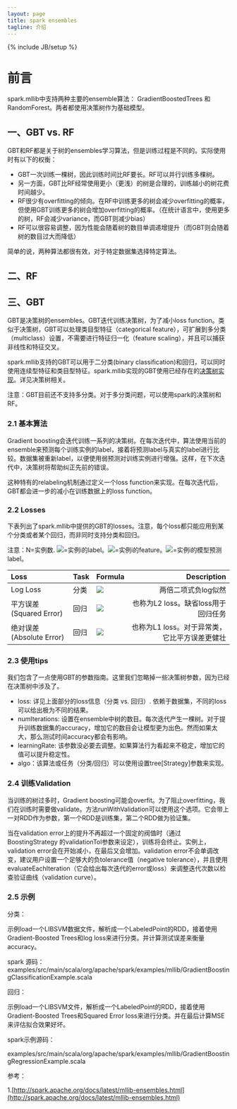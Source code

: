 ```yaml
---
layout: page
title: spark ensembles
tagline: 介绍
---
```

{% include JB/setup %}

# 前言

spark.mllib中支持两种主要的ensemble算法： GradientBoostedTrees 和 RandomForest。两者都使用决策树作为基础模型。

## 一、GBT vs. RF

GBT和RF都是关于树的ensembles学习算法，但是训练过程是不同的。实际使用时有以下的权衡：

- GBT一次训练一棵树，因此训练时间比RF要长。RF可以并行训练多棵树。
- 另一方面，GBT比RF经常使用更小（更浅）的树是合理的，训练越小的树花费时间越少。
- RF很少有overfitting的倾向。在RF中训练更多的树会减少overfitting的概率，但使用GBT训练更多的树会增加overfitting的概率。（在统计语言中，使用更多的树，RF会减少variance，而GBT则减少bias）
- RF可以很容易调整，因为性能会随着树的数目单调递增提升（而GBT则会随着树的数目过大而降低）

简单的说，两种算法都很有效，对于特定数据集选择特定算法。

## 二、RF 

## 三、GBT

GBT是决策树的ensembles。GBT迭代训练决策树，为了减小loss function。类似于决策树，GBT可以处理类目型特征（categorical feature），可扩展到多分类（multiclass）设置，不需要进行特征归一化（feature scaling），并且可以捕获非线性和特征交叉。

spark.mllib支持的GBT可以用于二分类(binary classification)和回归，可以同时使用连续型特征和类目型特征。spark.mllib实现的GBT使用已经存在的[决策树实现](http://spark.apache.org/docs/latest/mllib-decision-tree.html)。详见决策树相关。

注意：GBT目前还不支持多分类。对于多分类问题，可以使用spark的决策树和RF。

### 2.1 基本算法 

Gradient boosting会迭代训练一系列的决策树。在每次迭代中，算法使用当前的ensemble来预测每个训练实例的label，接着将预测label与真实的label进行比较。数据集被重新label，以便使用弱预测对训练实例进行增强。这样，在下次迭代中，决策树将帮助纠正先前的错误。

这种特有的relabeling机制通过定义一个loss function来实现。在每次迭代后，GBT都会进一步的减小在训练数据上的loss function。

### 2.2 Losses

下表列出了spark.mllib中提供的GBT的losses。注意，每个loss都只能应用到某个分类或者某个回归，而非同时支持分类和回归。

注意：N=实例数. <img src="http://www.forkosh.com/mathtex.cgi?y_i">=实例i的label。<img src="http://www.forkosh.com/mathtex.cgi?x_i">=实例i的feature。<img src="http://www.forkosh.com/mathtex.cgi?F(x_i)">=实例i的模型预测label。

| Loss                     | Task | Formula | Description |
|:--------------------------|:----|--------|-------------:|
| Log Loss                 | 分类 |  <img src="http://www.forkosh.com/mathtex.cgi?2\sum_{i=1}^Nlog(1+e^{-2y_iF(x_i)})">       | 两倍二项式负log似然          |
| 平方误差(Squared Error)  | 回归 | <img src="http://www.forkosh.com/mathtex.cgi?\sum_{i=1}^N(y_i-F(x_i))^2">        | 也称为L2 loss。缺省loss用于回归任务     |
| 绝对误差(Absolute Error) | 回归 | <img src="http://www.forkosh.com/mathtex.cgi?\sum_{i=1}^N \mid y_i-F(x_i) \mid">        | 也称为L1 loss。对于异常类，它比平方误差更健壮     |

### 2.3 使用tips

我们包含了一点使用GBT的参数指南。这里我们忽略掉一些决策树参数，因为已经在决策树中涉及了。

- loss: 详见上面部分的loss信息（分类 vs. 回归）. 依赖于数据集，不同的loss可以给出极为不同的结果。
- numIterations: 设置在ensemble中树的数目。每次迭代产生一棵树。对于提升训练数据集的accuracy，增加它的数目会让模型更为出色。然而如果太大，那么测试时间accuracy都会有影响。
- learningRate: 该参数没必要去调整。如果算法行为看起来不稳定，增加它的值可以提升稳定性。
- algo：该算法或任务（分类/回归）可以使用设置tree[Strategy]参数来实现。

### 2.4 训练Validation

当训练的树过多时，Gradient boosting可能会overfit。为了阻止overfitting，我们在训练时需要做validate。方法runWithValidation可以使用这个选项。它会带上一对RDD作为参数，第一个RDD是训练集，第二个RDD做为验证集。

当在validation error上的提升不再超过一个固定的阀值时（通过BoostingStrategy 的validationTol参数来设定），训练将会终止。实例上，validation error会在开始减小，在最后又会增加。validation error不会单调改变，建议用户设置一个足够大的负tolerance值（negative tolerance），并且使用evaluateEachIteration（它会给出每次迭代的error或loss）来调整迭代次数以检查验证曲线（validation curve）。

### 2.5 示例

分类：

示例load一个LIBSVM数据文件，解析成一个LabeledPoint的RDD，接着使用Gradient-Boosted Trees和log loss来进行分类。并计算测试误差来衡量accuracy。

spark 源码：
examples/src/main/scala/org/apache/spark/examples/mllib/GradientBoostingClassificationExample.scala

回归：


示例load一个LIBSVM文件，解析成一个LabeledPoint的RDD，接着使用Gradient-Boosted Trees和Squared Error loss来进行分类。并在最后计算MSE来评估拟合效果好坏。

spark示例源码：

examples/src/main/scala/org/apache/spark/examples/mllib/GradientBoostingRegressionExample.scala


参考：

1.[http://spark.apache.org/docs/latest/mllib-ensembles.html](http://spark.apache.org/docs/latest/mllib-ensembles.html)
